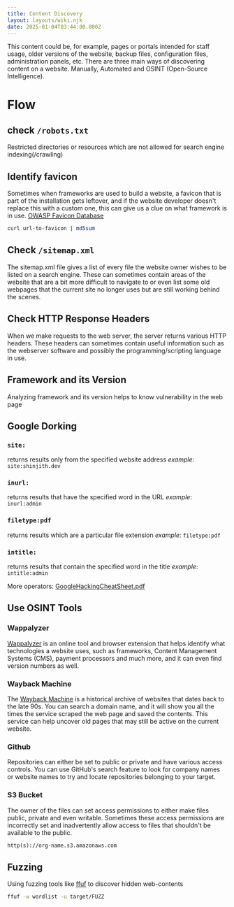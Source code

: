 ```yaml
---
title: Content Discovery
layout: layouts/wiki.njk
date: 2025-01-04T03:44:00.000Z
---
```

This content could be, for example, pages or portals intended for staff usage, older versions of the website, backup files, configuration files, administration panels, etc.
There are three main ways of discovering content on a website. Manually, Automated and OSINT (Open-Source Intelligence).

# Flow

## check `/robots.txt`

Restricted directories or resources which are not allowed for search engine indexing(/crawling)

## Identify favicon

Sometimes when frameworks are used to build a website, a favicon that is part of the installation gets leftover, and if the website developer doesn't replace this with a custom one, this can give us a clue on what framework is in use.
[OWASP Favicon Database](https://wiki.owasp.org/index.php/OWASP_favicon_database)

```sh
curl url-to-favicon | md5sum
```

## Check `/sitemap.xml`

The sitemap.xml file gives a list of every file the website owner wishes to be listed on a search engine. These can sometimes contain areas of the website that are a bit more difficult to navigate to or even list some old webpages that the current site no longer uses but are still working behind the scenes.

## Check HTTP Response Headers

When we make requests to the web server, the server returns various HTTP headers.
These headers can sometimes contain useful information such as the webserver software and possibly the programming/scripting language in use.

## Framework and its Version

Analyzing framework and its version helps to know vulnerability in the web page

## Google Dorking

### `site:`

returns results only from the specified website address
*example*: `site:shinjith.dev`

### `inurl:`

returns results that have the specified word in the URL
*example*: `inurl:admin`

### `filetype:pdf`

returns results which are a particular file extension
*example*: `filetype:pdf`

### `intitle:`

returns results that contain the specified word in the title
*example*: `intitle:admin`

More operators: [GoogleHackingCheatSheet.pdf](https://cdn-cybersecurity.att.com/blog-content/GoogleHackingCheatSheet.pdf)

## Use OSINT Tools

### Wappalyzer

[Wappalyzer]([https://www.wappalyzer.com/](https://www.wappalyzer.com/)) is an online tool and browser extension that helps identify what technologies a website uses, such as frameworks, Content Management Systems (CMS), payment processors and much more, and it can even find version numbers as well.

### Wayback Machine

The [Wayback Machine](https://archive.org/web/) is a historical archive of websites that dates back to the late 90s.
You can search a domain name, and it will show you all the times the service scraped the web page and saved the contents.
This service can help uncover old pages that may still be active on the current website.

### Github

Repositories can either be set to public or private and have various access controls.
You can use GitHub's search feature to look for company names or website names to try and locate repositories belonging to your target.

### S3 Bucket

The owner of the files can set access permissions to either make files public, private and even writable.
Sometimes these access permissions are incorrectly set and inadvertently allow access to files that shouldn't be available to the public.

```txt
http(s)://org-name.s3.amazonaws.com
```

## Fuzzing

Using fuzzing tools like [ffuf](https://github.com/ffuf/ffuf) to discover hidden web-contents

```sh
ffuf -w wordlist -u target/FUZZ
```
